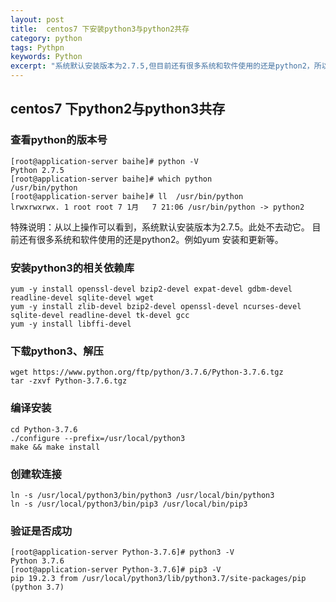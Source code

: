```yaml
---
layout: post
title:  centos7 下安装python3与python2共存
category: python
tags: Pythpn 
keywords: Python 
excerpt: "系统默认安装版本为2.7.5,但目前还有很多系统和软件使用的还是python2，所以python3与python2共存就需要此种情况"
---
```

## centos7 下python2与python3共存

### 查看python的版本号

```
[root@application-server baihe]# python -V
Python 2.7.5
[root@application-server baihe]# which python
/usr/bin/python
[root@application-server baihe]# ll  /usr/bin/python
lrwxrwxrwx. 1 root root 7 1月   7 21:06 /usr/bin/python -> python2
```

特殊说明：从以上操作可以看到，系统默认安装版本为2.7.5。此处不去动它。
目前还有很多系统和软件使用的还是python2。例如yum 安装和更新等。

### 安装python3的相关依赖库
```
yum -y install openssl-devel bzip2-devel expat-devel gdbm-devel readline-devel sqlite-devel wget
yum -y install zlib-devel bzip2-devel openssl-devel ncurses-devel sqlite-devel readline-devel tk-devel gcc
yum -y install libffi-devel 

```

### 下载python3、解压
```
wget https://www.python.org/ftp/python/3.7.6/Python-3.7.6.tgz
tar -zxvf Python-3.7.6.tgz
```

### 编译安装
```
cd Python-3.7.6
./configure --prefix=/usr/local/python3
make && make install
``` 

### 创建软连接
```
ln -s /usr/local/python3/bin/python3 /usr/local/bin/python3
ln -s /usr/local/python3/bin/pip3 /usr/local/bin/pip3
```

### 验证是否成功
```
[root@application-server Python-3.7.6]# python3 -V
Python 3.7.6
[root@application-server Python-3.7.6]# pip3 -V
pip 19.2.3 from /usr/local/python3/lib/python3.7/site-packages/pip (python 3.7)
```